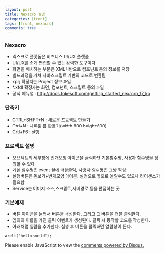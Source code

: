 ```yaml
---
layout: post
title: Nexacro 설명
categories: [front]
tags: [front, nexacro]
comments: true
---
```


### Nexacro
- 넥스크로 플랫폼은 비즈니스 UI/UX 플랫폼
- UI/UX를 쉽게 편집할 수 있는 강력한 도구이다
- 화면을 배치하는 부분은 XML기반으로 컴포넌트 등의 정보를 저장
- 빌드과정을 거쳐 자바스크립트 기반의 코드로 변환됨
- xprj 확장자는 Project 정보 파일
- *.xfdl 확장자는 화면, 컴포넌트, 스크립트 등의 파일
- 공식 메뉴얼 : http://docs.tobesoft.com/getting_started_nexacro_17_ko

### 단축키
- CTRL+SHIFT+N : 새로운 프로젝트 만들기
- Ctrl+N : 새로운 폼 만들기(width:800 height:600)
- Crtl+F6 : 실행

### 프로젝트 설명
- 오브젝트의 세부창에 번개모양 아이콘을 글릭하면 기본함수명, 사용자 함수명을 정의할 수 있다
- 기본 함수명은 event 옆에 더블클릭, 사용자 함수명은 그냥 작성
- 실행버튼은 돋보기+번개모양 아이콘. 설정으로 웹으로 올릴수도 있으나 라이센스가 필요함
- Service는 이미지 소스,스크립트,서버경로 등을 편집하는 곳

### 기본예제
- 버튼 아이콘을 눌러서 버튼을 생성한다. 그리고 그 버튼을 더블 클릭한다.
- 임의의 이름을 가진 클릭 이벤트가 생성된다. 클릭 시 동작할 코드를 작성한다.
- 아래처럼 알람을 추가한다. 실행 후 버튼을 클릭하면 알람창이 뜬다.

~~~
arelt("hello world");
~~~

<div id="disqus_thread"></div>
<script>

/**
*  RECOMMENDED CONFIGURATION VARIABLES: EDIT AND UNCOMMENT THE SECTION BELOW TO INSERT DYNAMIC VALUES FROM YOUR PLATFORM OR CMS.
*  LEARN WHY DEFINING THESE VARIABLES IS IMPORTANT: https://disqus.com/admin/universalcode/#configuration-variables*/
/*
var disqus_config = function () {
this.page.url = PAGE_URL;  // Replace PAGE_URL with your page's canonical URL variable
this.page.identifier = PAGE_IDENTIFIER; // Replace PAGE_IDENTIFIER with your page's unique identifier variable
};
*/
(function() { // DON'T EDIT BELOW THIS LINE
var d = document, s = d.createElement('script');
s.src = 'https://parkwonhui.disqus.com/embed.js';
s.setAttribute('data-timestamp', +new Date());
(d.head || d.body).appendChild(s);
})();
</script>
<noscript>Please enable JavaScript to view the <a href="https://disqus.com/?ref_noscript">comments powered by Disqus.</a></noscript>                          